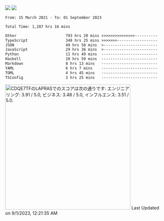 <div>
  <img src="https://github-readme-stats.vercel.app/api?username=naporin0624&count_private=true&show_icons=true" />
  <img src="https://github-readme-stats.vercel.app/api/top-langs/?username=naporin0624&layout=compact&hide=css" />
  <!--START_SECTION:waka-->

```txt
From: 15 March 2021 - To: 01 September 2023

Total Time: 1,287 hrs 16 mins

Other                      793 hrs 20 mins >>>>>>>>>>>>>>>----------   61.63 %
TypeScript                 348 hrs 25 mins >>>>>>>------------------   27.07 %
JSON                       49 hrs 58 mins  >------------------------   03.88 %
JavaScript                 29 hrs 36 mins  >------------------------   02.30 %
Python                     11 hrs 49 mins  -------------------------   00.92 %
Haskell                    10 hrs 59 mins  -------------------------   00.85 %
Markdown                   8 hrs 13 mins   -------------------------   00.64 %
YAML                       6 hrs 7 mins    -------------------------   00.48 %
TOML                       4 hrs 45 mins   -------------------------   00.37 %
TSConfig                   3 hrs 25 mins   -------------------------   00.27 %
```

<!--END_SECTION:waka-->
  
  <!--START_SECTION:lapras-card-->
<p ><a href="https://lapras.com/public/CDQE7TF" target="_blank" rel="noopener noreferrer"><img alt="CDQE7TFのLAPRASでのスコアは次の通りです: エンジニアリング: 3.91 / 5.0, ビジネス: 3.48 / 5.0, インフルエンス: 3.51 / 5.0." src="https://lapras-card-generator.vercel.app/api/svg?e=3.91&b=3.48&i=3.51&b1=%23232323&b2=%236d6d6d&i1=%23212121&i2=%23818181&l=ja" width="400" ></a>  
Last Updated on 9/1/2023, 12:21:35 AM</p>
<!--END_SECTION:lapras-card-->
</div>
